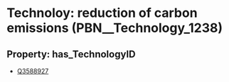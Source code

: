 # Technoloy: __reduction of carbon emissions__ (PBN__Technology_1238)

## Property: has_TechnologyID

* [Q3588927](Q3588927)

